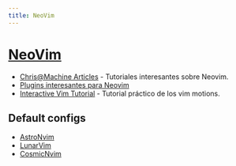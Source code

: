 ```yaml
---
title: NeoVim
---
```


# [NeoVim](https://neovim.io/)

- [Chris@Machine Articles](https://www.chiarulli.me/blog) - Tutoriales interesantes sobre Neovim.
- [Plugins interesantes para Neovim](https://codingpotions.com/vim-plugins)
- [Interactive Vim Tutorial](https://openvim.com/) - Tutorial práctico de los vim motions.

## Default configs
- [AstroNvim](https://github.com/AstroNvim/AstroNvim)
- [LunarVim](https://lunarvim.org/)
- [CosmicNvim](https://cosmicnvim.vercel.app/)
